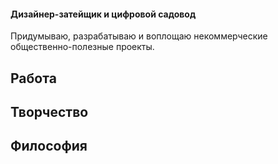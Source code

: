 #### Дизайнер-затейщик и цифровой садовод

Придумываю, разрабатываю и воплощаю некоммерческие общественно-полезные проекты.



## Работа

<my-areas :areas="$site.customData.pages?.work"/>

## Творчество

<my-areas :areas="$site.customData.pages?.art"/>

## Философия

<my-areas :areas="$site.customData.pages?.philosophy"/>